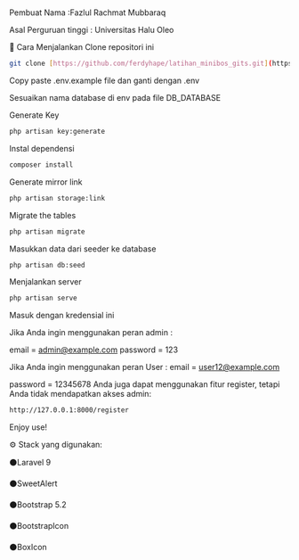 #
Pembuat 
Nama :Fazlul Rachmat Mubbaraq

Asal Perguruan tinggi : Universitas Halu Oleo


📖 Cara Menjalankan
Clone repositori ini
```bash
git clone [https://github.com/ferdyhape/latihan_minibos_gits.git](https://github.com/fazlulrachmatmubbaraq/MSIB4-Tugas6.git)
```
Copy paste .env.example file dan ganti dengan .env

Sesuaikan nama database di env pada file DB_DATABASE

Generate Key
```bash
php artisan key:generate
```
Instal dependensi
```bash
composer install
```
Generate mirror link
```bash
php artisan storage:link
```
Migrate the tables
```bash
php artisan migrate
```
Masukkan data dari seeder ke database
```bash
php artisan db:seed
```
Menjalankan server
```bash
php artisan serve
```
Masuk dengan kredensial ini


Jika Anda ingin menggunakan peran admin :

email = admin@example.com
password = 123

Jika Anda ingin menggunakan peran User :
email = user12@example.com

password = 12345678
Anda juga dapat menggunakan fitur register, tetapi Anda tidak mendapatkan akses admin:
```bash
http://127.0.0.1:8000/register
```
Enjoy use!

⚙️ Stack yang digunakan:

:black_circle:Laravel 9

:black_circle:SweetAlert

:black_circle:Bootstrap 5.2

:black_circle:BootstrapIcon

:black_circle:BoxIcon


